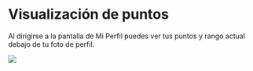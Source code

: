 # Visualización de puntos

Al dirigirse a la pantalla de Mi Perfil puedes ver tus puntos y rango actual debajo de tu foto de perfil.  


![](https://docs.google.com/drawings/u/0/d/sGGkZCNNSsKjBlfeKXy0u2g/image?w=154&h=72&rev=1&ac=1&parent=18Jn-T1ZMsENRW9_orB3fsTAbl0Vf8Dz7YD5oeRL_8qg)



